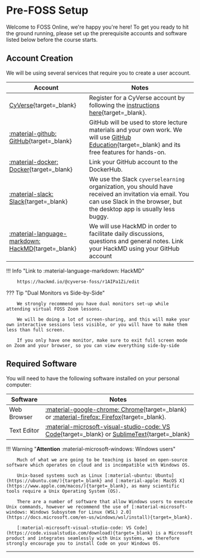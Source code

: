 # Pre-FOSS Setup

Welcome to FOSS Online, we're happy you're here! To get you ready to hit the ground running, please set up the prerequisite accounts and software listed below before the course starts.

## Account Creation

We will be using several services that require you to create a user account.

| Account | Notes |
| --- | --- |
| [CyVerse](https://user.cyverse.org){target=_blank} | Register for a CyVerse account by following the [instructions here](https://learning.cyverse.org/account/){target=_blank}. |
| [:material-github: GitHub](https://github.com){target=_blank} |  GitHub will be used to store lecture materials and your own work. We will use [GitHub Education](https://education.github.com/){target=_blank} and its free features for hands-on.
| [:material-docker: Docker](https://hub.docker.com){target=_blank} | Link your GitHub account to the DockerHub. |
| [:material-slack: Slack](https://cyverselearning.slack.com/){target=_blank} | We use the Slack `cyverselearning` organization, you should have received an invitation via email. You can use Slack in the browser, but the desktop app is usually less buggy. |
| [:material-language-markdown: HackMD](https://hackmd.io/){target=_blank} | We will use HackMD in order to facilitate daily discussions, questions and general notes. Link your HackMD using your GitHub account|

!!! Info "Link to :material-language-markdown: HackMD"

        https://hackmd.io/@cyverse-foss/r1AIPa1Zi/edit 

??? Tip "Dual Monitors vs Side-by-Side"

        We strongly recommend you have dual monitors set-up while attending virtual FOSS Zoom lessons.

        We will be doing a lot of screen-sharing, and this will make your own interactive sessions less visible, or you will have to make them less than full screen.

        If you only have one monitor, make sure to exit full screen mode on Zoom and your browser, so you can view everything side-by-side

## Required Software

You will need to have the following software installed on your personal computer:

| Software | Notes |
| --- | --- |
| Web Browser | [:material-google-chrome: Chrome](https://www.google.com/chrome/dr/download/){target=_blank} or [:material-firefox: Firefox](https://www.mozilla.org/en-US/firefox/new/){target=_blank}. |
| Text Editor | [:material-microsoft-visual-studio-code: VS Code](https://code.visualstudio.com/download){target=_blank} or [SublimeText](https://www.sublimetext.com/){target=_blank} |

!!! Warning "**Attention** :material-microsoft-windows: Windows users"

        Much of what we are going to be teaching is based on open-source software which operates on cloud and is incompatible with Windows OS.

        Unix-based systems such as Linux [:material-ubuntu: Ubuntu](https://ubuntu.com/){target=_blank} and [:material-apple: MacOS X](https://www.apple.com/macos/){target=_blank}, as many scientific tools require a Unix Operating System (OS). 
        
        There are a number of software that allow Windows users to execute Unix commands, however we recommend the use of [:material-microsoft-windows: Windows Subsystem for Linux (WSL) 2.0](https://docs.microsoft.com/en-us/windows/wsl/install){target=_blank}.

        [:material-microsoft-visual-studio-code: VS Code](https://code.visualstudio.com/download){target=_blank} is a Microsoft product and integrates seamlessly with Unix systems, we therefore strongly encourage you to install Code on your Windows OS.

---
